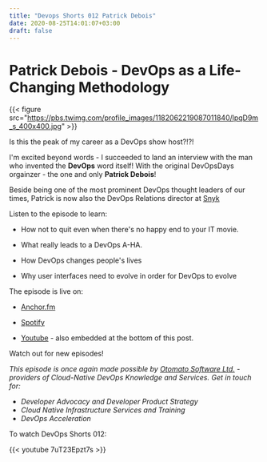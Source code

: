 ```yaml
---
title: "Devops Shorts 012 Patrick Debois"
date: 2020-08-25T14:01:07+03:00
draft: false
---
```


# Patrick Debois - DevOps as a Life-Changing Methodology

{{< figure src="https://pbs.twimg.com/profile_images/1182062219087011840/lpqD9m_s_400x400.jpg" >}}

Is this the peak of my career as a DevOps show host?!?!

I'm excited beyond words - I succeeded to land an interview with the man who invented the **DevOps** word itself! With the original DevOpsDays orgainzer  - the one and only **Patrick Debois**!

Beside being one of the most prominent DevOps thought leaders of our times, Patrick is now also the DevOps Relations director at [Snyk](https://snyk.io)

Listen to the episode to learn:

- How not to quit even when there's no happy end to your IT movie.

- What really leads to a DevOps A-HA.

- How DevOps changes people's lives

- Why user interfaces need to evolve in order for DevOps to evolve


The episode is live on:

- [Anchor.fm](https://anchor.fm/devops-shorts/episodes/Patrick-Debois---DevOps-as-a-Life-Changing-Methodology-eikj3i)

- [Spotify](https://open.spotify.com/episode/3AbdT3IQFFkFns9s1FeTTe)

- [Youtube](https://youtu.be/7uT23Epzt7s) - also embedded at the bottom of this post.

Watch out for new episodes!

_This episode is once again made possible by [Otomato Software Ltd.](https://otomato.io) - providers of Cloud-Native DevOps Knowledge and Services._
_Get in touch for:_
- _Developer Advocacy and Developer Product Strategy_
- _Cloud Native Infrastructure Services and Training_
- _DevOps Acceleration_

To watch DevOps Shorts 012:

{{< youtube 7uT23Epzt7s >}}
